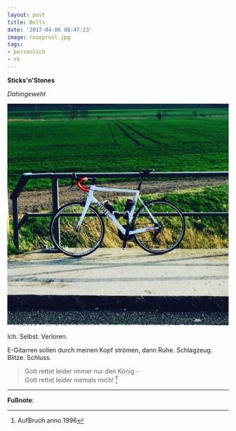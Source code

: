 ```yaml
---
layout: post
title: Bells
date: '2017-04-06 08:47:23'
image: roseprosl.jpg
tags:
- personlich
- rk
---
```


**Sticks'n'Stones**

*Dahingeweht*

![Rose Pro SL 3000](/content/images/2017/04/17661911_441842339495012_6801314977912193024_n.jpg)

Ich. Selbst. Verloren.

E-Gitarren sollen durch meinen Kopf strömen, dann Ruhe. Schlagzeug. Blitze. Schluss.

> Gott rettet leider immer nur den König -<br />
> Gott rettet leider niemals mich! [^1]

---

**Fußnote**:

[^1]: AufBruch anno 1996
